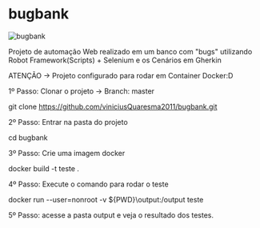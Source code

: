 # bugbank

![bugbank](https://github.com/viniciusQuaresma2011/bugbank/assets/85623269/a22529b2-6467-4d1b-ba34-76ca7b5ad25a)

Projeto de automação Web realizado em um banco com "bugs" utilizando Robot Framework(Scripts) + Selenium e os Cenários em Gherkin

ATENÇÃO -> Projeto configurado para rodar em Container Docker:D

1º Passo: Clonar o projeto -> Branch: master

git clone https://github.com/viniciusQuaresma2011/bugbank.git

2º Passo: Entrar na pasta do projeto

cd bugbank

3º Passo: Crie uma imagem docker

docker build -t teste .

4º Passo: Execute o comando para rodar o teste

docker run --user=nonroot -v ${PWD}\output:/output teste

5º Passo: acesse a pasta output e veja o resultado dos testes.
